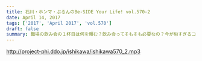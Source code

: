 ```yaml
---
title: 石川・ホンマ・ぶるんのBe-SIDE Your Life! vol.570-2
date: April 14, 2017
tags: ['2017', 'April 2017', 'vol.570']
draft: false
summary: 職場の飲み会の１杯目は何を頼む？飲み会ってそもそも必要なの？今が旬すぎるコーナー「GET WILD17」SAITO
---
```


http://project-phi.ddo.jp/ishikawa/ishikawa570_2.mp3